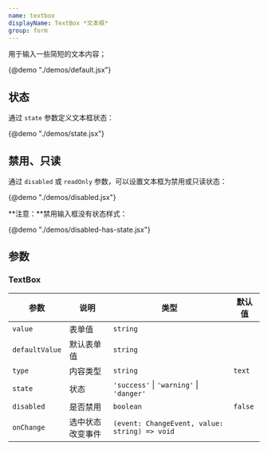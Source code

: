 ```yaml
---
name: textbox
displayName: TextBox *文本框*
group: form
---
```


用于输入一些简短的文本内容；

{@demo "./demos/default.jsx"}

## 状态

通过 `state` 参数定义文本框状态：

{@demo "./demos/state.jsx"}

## 禁用、只读

通过 `disabled` 或 `readOnly` 参数，可以设置文本框为禁用或只读状态：

{@demo "./demos/disabled.jsx"}

**注意：**禁用输入框没有状态样式：

{@demo "./demos/disabled-has-state.jsx"}

## 参数

### TextBox

| 参数           | 说明             | 类型                                             | 默认值  |
| -------------- | ---------------- | ------------------------------------------------ | ------- |
| `value`        | 表单值           | `string`                                         |         |
| `defaultValue` | 默认表单值       | `string`                                         |         |
| `type`         | 内容类型         | `string`                                         | `text`  |
| `state`        | 状态             | `'success'` &#124; `'warning'` &#124; `'danger'` |         |
| `disabled`     | 是否禁用         | `boolean`                                        | `false` |
| `onChange`     | 选中状态改变事件 | `(event: ChangeEvent, value: string) => void`    |         |
